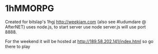 # 1hMMORPG
Created for bitslap's 1hgj http://weekjam.com (also see #ludumdare @ AfterNET)
uses node.js, to start server use
  node server.js
will use port 8888.

For the weekend it will be hosted at http://189.58.202.141/index.html so go there to play
